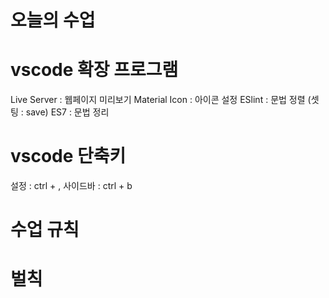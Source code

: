 # 오늘의 수업

# vscode 확장 프로그램
Live Server : 웹페이지 미리보기
Material Icon : 아이콘 설정
ESlint : 문법 정렬 (셋팅 : save)
ES7 : 문법 정리

# vscode 단축키
설정 : ctrl + ,
사이드바 : ctrl + b
# 수업 규칙

# 벌칙